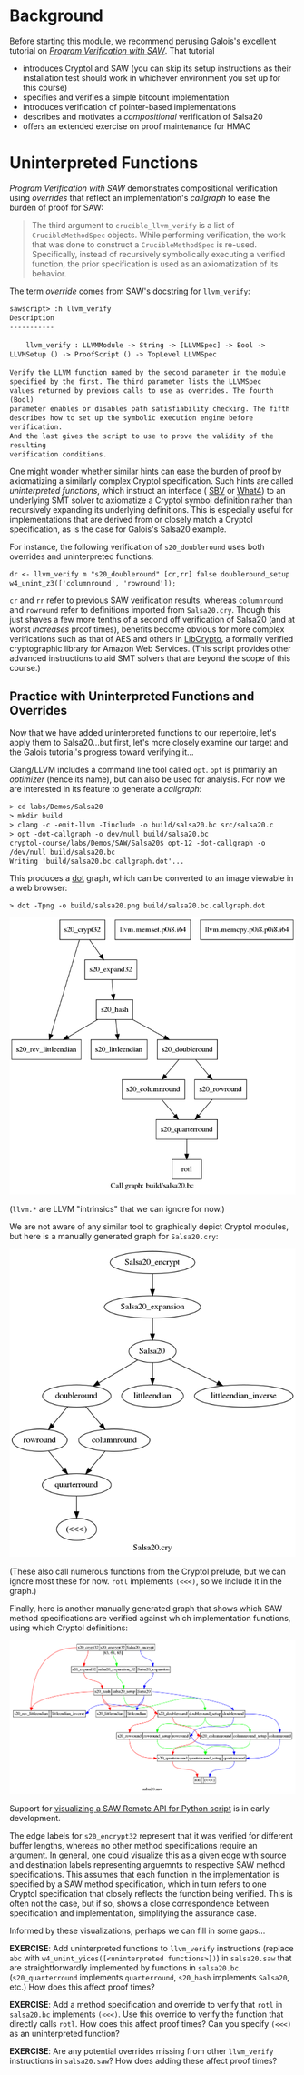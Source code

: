 # Background

Before starting this module, we recommend perusing Galois's excellent
tutorial on
[_Program Verification with SAW_](https://saw.galois.com/intro/index.html).
That tutorial
  * introduces Cryptol and SAW
    (you can skip its setup instructions as their installation test
	should work in whichever environment you set up for this course)
  * specifies and verifies a simple bitcount implementation
  * introduces verification of pointer-based implementations
  * describes and motivates a _compositional_ verification of Salsa20
  * offers an extended exercise on proof maintenance for HMAC

# Uninterpreted Functions

_Program Verification with SAW_ demonstrates compositional verification
using _overrides_ that reflect an implementation's _callgraph_ to ease
the burden of proof for SAW:

> The third argument to `crucible_llvm_verify` is a list of
> `CrucibleMethodSpec` objects. While performing verification, the work
> that was done to construct a `CrucibleMethodSpec` is re-used.
> Specifically, instead of recursively symbolically executing a
> verified function, the prior specification is used as an
> axiomatization of its behavior.

The term _override_ comes from SAW's docstring for `llvm_verify`:

```SAW
sawscript> :h llvm_verify
Description
-----------

    llvm_verify : LLVMModule -> String -> [LLVMSpec] -> Bool -> LLVMSetup () -> ProofScript () -> TopLevel LLVMSpec

Verify the LLVM function named by the second parameter in the module
specified by the first. The third parameter lists the LLVMSpec
values returned by previous calls to use as overrides. The fourth (Bool)
parameter enables or disables path satisfiability checking. The fifth
describes how to set up the symbolic execution engine before verification.
And the last gives the script to use to prove the validity of the resulting
verification conditions.
```

One might wonder whether similar hints can ease the burden of proof by
axiomatizing a similarly complex Cryptol specification. Such hints are
called _uninterpreted functions_, which instruct an interface (
[SBV](http://leventerkok.github.io/sbv/) or
[What4](https://github.com/GaloisInc/what4)) to an underlying SMT
solver to axiomatize a Cryptol symbol definition rather than
recursively expanding its underlying definitions. This is especially
useful for implementations that are derived from or closely match a
Cryptol specification, as is the case for Galois's Salsa20 example.

For instance, the following verification of `s20_doubleround` uses both
overrides and uninterpreted functions:

```SAW
dr <- llvm_verify m "s20_doubleround" [cr,rr] false doubleround_setup w4_unint_z3(['columnround', 'rowround']);
```

`cr` and `rr` refer to previous SAW verification results, whereas
`columnround` and `rowround` refer to definitions imported from
`Salsa20.cry`. Though this just shaves a few more tenths of a second
off verification of Salsa20 (and at worst *increases* proof times),
benefits become obvious for more complex verifications such as that of
AES and others in
[LibCrypto](https://github.com/awslabs/aws-lc-verification/blob/master/SAW/proof/AES/AES.saw),
a formally verified cryptographic library for Amazon Web
Services. (This script provides other advanced instructions to aid
SMT solvers that are beyond the scope of this course.)


## Practice with Uninterpreted Functions and Overrides

Now that we have added uninterpreted functions to our repertoire, let's
apply them to Salsa20...but first, let's more closely examine our
target and the Galois tutorial's progress toward verifying it...

Clang/LLVM includes a command line tool called `opt`. `opt` is
primarily an _optimizer_ (hence its name), but can also be used for
analysis. For now we are interested in its feature to generate a
_callgraph_:

```
> cd labs/Demos/Salsa20
> mkdir build
> clang -c -emit-llvm -Iinclude -o build/salsa20.bc src/salsa20.c
> opt -dot-callgraph -o dev/null build/salsa20.bc
cryptol-course/labs/Demos/SAW/Salsa20$ opt-12 -dot-callgraph -o /dev/null build/salsa20.bc
Writing 'build/salsa20.bc.callgraph.dot'...
```

This produces a [dot](https://graphviz.org/doc/info/lang.html) graph,
which can be converted to an image viewable in a web browser:

```
> dot -Tpng -o build/salsa20.png build/salsa20.bc.callgraph.dot
```

<a href="../../../../misc/salsa20.bc.png">
    <img class="center" src="./misc/salsa20.bc.png" alt="salsa20.bc call graph">
</a>

(`llvm.*` are LLVM "intrinsics" that we can ignore for now.)

We are not aware of any similar tool to graphically depict Cryptol
modules, but here is a manually generated graph for `Salsa20.cry`:

<a href="../../../../misc/Salsa20.cry.png">
    <img class="center" src="./misc/Salsa20.cry.png" alt="Salsa20.cry partial dependency graph">
</a>

(These also call numerous functions from the Cryptol prelude, but we
can ignore most these for now. `rotl` implements `(<<<)`, so we include
it in the graph.)

Finally, here is another manually generated graph that shows which SAW
method specifications are verified against which implementation
functions, using which Cryptol definitions:

<a href="../../../../salsa20.saw.png">
    <img class="center" src="./misc/salsa20.saw.png" alt="salsa20.saw verification/override graph">
</a>

Support for
[visualizing a SAW Remote API for Python script](https://github.com/GaloisInc/saw-script/issues/1664)
is in early development.

The edge labels for `s20_encrypt32` represent that it was verified for
different buffer lengths, whereas no other method specifications
require an argument. In general, one could visualize this as a given
edge with source and destination labels representing arguemnts to
respective SAW method specifications. This assumes that each function
in the implementation is specified by a SAW method specification, which
in turn refers to one Cryptol specification that closely reflects the
function being verified. This is often not the case, but if so, shows a
close correspondence between specification and implementation,
simplifying the assurance case.

Informed by these visualizations, perhaps we can fill in some gaps...

**EXERCISE**: Add uninterpreted functions to `llvm_verify` instructions
(replace `abc` with `w4_unint_yices([<uninterpreted functions>])`) in
`salsa20.saw` that are straightforwardly implemented by functions in
`salsa20.bc`. (`s20_quarterround` implements `quarterround`, `s20_hash`
implements `Salsa20`, etc.) How does this affect proof times?

**EXERCISE**: Add a method specification and override to verify that
`rotl` in `salsa20.bc` implements `(<<<)`. Use this override to verify
the function that directly calls `rotl`. How does this affect proof
times? Can you specify `(<<<)` as an uninterpreted function?

**EXERCISE**: Are any potential overrides missing from other
`llvm_verify` instructions in `salsa20.saw`? How does adding these
affect proof times?
